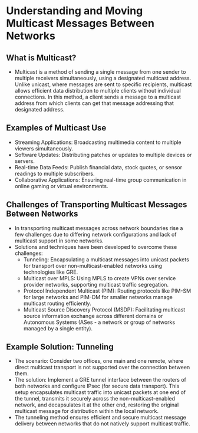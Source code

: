 # Understanding and Moving Multicast Messages Between Networks

## What is Multicast?

- Multicast is a method of sending a single message from one sender to multiple receivers simultaneously, using a designated multicast address. Unlike unicast, where messages are sent to specific recipients, multicast allows efficient data distribution to multiple clients without individual connections. In this method, a client sends a message to a multicast address from which clients can get that message addressing that designated address.

## Examples of Multicast Use

- Streaming Applications: Broadcasting multimedia content to multiple viewers simultaneously.
- Software Updates: Distributing patches or updates to multiple devices or servers.
- Real-time Data Feeds: Publish financial data, stock quotes, or sensor readings to multiple subscribers.
- Collaborative Applications: Ensuring real-time group communication in online gaming or virtual environments.

## Challenges of Transporting Multicast Messages Between Networks

- In transporting multicast messages across network boundaries rise a few challenges due to differing network configurations and lack of multicast support in some networks.
- Solutions and techniques have been developed to overcome these challenges:
    - Tunneling: Encapsulating a multicast messages into unicast packets for transport over non-multicast-enabled networks using technologies like GRE.
    - Multicast over MPLS: Using MPLS to create VPNs over service provider networks, supporting multicast traffic segregation.
    - Protocol Independent Multicast (PIM): Routing protocols like PIM-SM for large networks and PIM-DM for smaller networks manage multicast routing efficiently.
    - Multicast Source Discovery Protocol (MSDP): Facilitating multicast source information exchange across different domains or Autonomous Systems (ASes - a network or group of networks managed by a single entity).

## Example Solution: Tunneling

- The scenario: Consider two offices, one main and one remote, where direct multicast transport is not supported over the connection between them.
- The solution: Implement a GRE tunnel interface between the routers of both networks and configure IPsec (for secure data transport). This setup encapsulates multicast traffic into unicast packets at one end of the tunnel, transmits it securely across the non-multicast-enabled network, and decapsulates it at the other end, restoring the original multicast message for distribution within the local network.
- The tunneling method ensures efficient and secure multicast message delivery between networks that do not natively support multicast traffic.